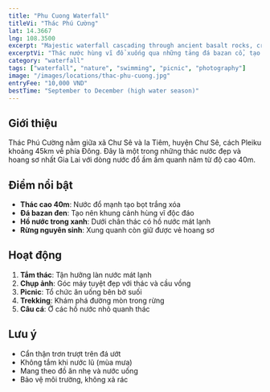 ```yaml
---
title: "Phu Cuong Waterfall"
titleVi: "Thác Phú Cường"
lat: 14.3667
lng: 108.3500
excerpt: "Majestic waterfall cascading through ancient basalt rocks, creating white foam pools"
excerptVi: "Thác nước hùng vĩ đổ xuống qua những tảng đá bazan cổ, tạo bọt trắng xóa quanh năm"
category: "waterfall"
tags: ["waterfall", "nature", "swimming", "picnic", "photography"]
image: "/images/locations/thac-phu-cuong.jpg"
entryFee: "10,000 VND"
bestTime: "September to December (high water season)"
---
```


## Giới thiệu

Thác Phú Cường nằm giữa xã Chư Sê và Ia Tiêm, huyện Chư Sê, cách Pleiku khoảng 45km về phía Đông. Đây là một trong những thác nước đẹp và hoang sơ nhất Gia Lai với dòng nước đổ ầm ầm quanh năm từ độ cao 40m.

## Điểm nổi bật

- **Thác cao 40m**: Nước đổ mạnh tạo bọt trắng xóa
- **Đá bazan đen**: Tạo nên khung cảnh hùng vĩ độc đáo
- **Hồ nước trong xanh**: Dưới chân thác có hồ nước mát lạnh
- **Rừng nguyên sinh**: Xung quanh còn giữ được vẻ hoang sơ

## Hoạt động

1. **Tắm thác**: Tận hưởng làn nước mát lạnh
2. **Chụp ảnh**: Góc máy tuyệt đẹp với thác và cầu vồng
3. **Picnic**: Tổ chức ăn uống bên bờ suối
4. **Trekking**: Khám phá đường mòn trong rừng
5. **Câu cá**: Ở các hồ nước nhỏ quanh thác

## Lưu ý

- Cẩn thận trơn trượt trên đá ướt
- Không tắm khi nước lũ (mùa mưa)
- Mang theo đồ ăn nhẹ và nước uống
- Bảo vệ môi trường, không xả rác
